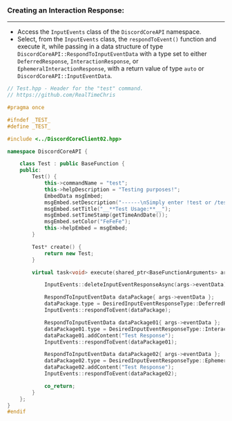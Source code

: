 
### **Creating an Interaction Response:**
---
- Access the `InputEvents` class of the `DiscordCoreAPI` namespace.
- Select, from the `InputEvents` class, the `respondToEvent()` function and execute it, while passing in a data structure of type `DiscordCoreAPI::RespondToInputEventData` with a type set to either `DeferredResponse`, `InteractionResponse`, or `EphemeralInteractionResponse`, with a return value of type `auto` or `DiscordCoreAPI::InputEventData`.

```cpp
// Test.hpp - Header for the "test" command.
// https://github.com/RealTimeChris

#pragma once

#ifndef _TEST_
#define _TEST_

#include <../DiscordCoreClient02.hpp>

namespace DiscordCoreAPI {

	class Test : public BaseFunction {
	public:
		Test() {
			this->commandName = "test";
			this->helpDescription = "Testing purposes!";
			EmbedData msgEmbed;
			msgEmbed.setDescription("------\nSimply enter !test or /test!\n------");
			msgEmbed.setTitle("__**Test Usage:**__");
			msgEmbed.setTimeStamp(getTimeAndDate());
			msgEmbed.setColor("FeFeFe");
			this->helpEmbed = msgEmbed;
		}

		Test* create() {
			return new Test;
		}

		virtual task<void> execute(shared_ptr<BaseFunctionArguments> args) {

			InputEvents::deleteInputEventResponseAsync(args->eventData).get();

			RespondToInputEventData dataPackage{ args->eventData };
			dataPackage.type = DesiredInputEventResponseType::DeferredResponse;
			InputEvents::respondToEvent(dataPackage);

			RespondToInputEventData dataPackage01{ args->eventData };
			dataPackage01.type = DesiredInputEventResponseType::InteractionResponse;
			dataPackage01.addContent("Test Response");
			InputEvents::respondToEvent(dataPackage01);

			RespondToInputEventData dataPackage02{ args->eventData };
			dataPackage02.type = DesiredInputEventResponseType::EphemeralInteractionResponse;
			dataPackage02.addContent("Test Response");
			InputEvents::respondToEvent(dataPackage02);

			co_return;
		}
	};
}
#endif
```
